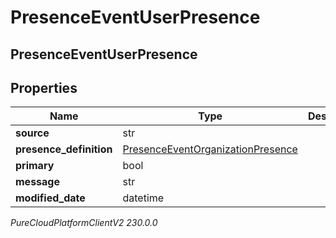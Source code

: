 # PresenceEventUserPresence

## PresenceEventUserPresence

## Properties

|Name | Type | Description | Notes|
|------------ | ------------- | ------------- | -------------|
| **source** | str |  | [optional] |
| **presence_definition** | [PresenceEventOrganizationPresence](PresenceEventOrganizationPresence) |  | [optional] |
| **primary** | bool |  | [optional] |
| **message** | str |  | [optional] |
| **modified_date** | datetime |  | [optional] |



_PureCloudPlatformClientV2 230.0.0_
